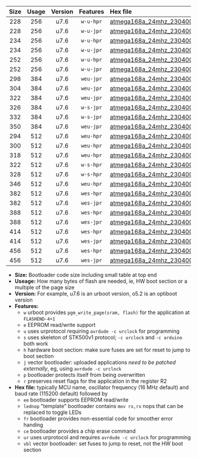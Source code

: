|Size|Usage|Version|Features|Hex file|
|:-:|:-:|:-:|:-:|:--|
|228|256|u7.6|`w-u-hpr`|[atmega168a_24mhz_230400bps_ur.hex](https://raw.githubusercontent.com/stefanrueger/urboot/main/atmega168a_24mhz_230400bps_ur.hex)|
|228|256|u7.6|`w-u-jpr`|[atmega168a_24mhz_230400bps_ur_vbl.hex](https://raw.githubusercontent.com/stefanrueger/urboot/main/atmega168a_24mhz_230400bps_ur_vbl.hex)|
|234|256|u7.6|`w-u-hpr`|[atmega168a_24mhz_230400bps_lednop_ur.hex](https://raw.githubusercontent.com/stefanrueger/urboot/main/atmega168a_24mhz_230400bps_lednop_ur.hex)|
|234|256|u7.6|`w-u-jpr`|[atmega168a_24mhz_230400bps_lednop_ur_vbl.hex](https://raw.githubusercontent.com/stefanrueger/urboot/main/atmega168a_24mhz_230400bps_lednop_ur_vbl.hex)|
|252|256|u7.6|`w-u-hpr`|[atmega168a_24mhz_230400bps_lednop_fr_ur.hex](https://raw.githubusercontent.com/stefanrueger/urboot/main/atmega168a_24mhz_230400bps_lednop_fr_ur.hex)|
|252|256|u7.6|`w-u-jpr`|[atmega168a_24mhz_230400bps_lednop_fr_ur_vbl.hex](https://raw.githubusercontent.com/stefanrueger/urboot/main/atmega168a_24mhz_230400bps_lednop_fr_ur_vbl.hex)|
|298|384|u7.6|`weu-jpr`|[atmega168a_24mhz_230400bps_ee_ur_vbl.hex](https://raw.githubusercontent.com/stefanrueger/urboot/main/atmega168a_24mhz_230400bps_ee_ur_vbl.hex)|
|304|384|u7.6|`weu-jpr`|[atmega168a_24mhz_230400bps_ee_lednop_ur_vbl.hex](https://raw.githubusercontent.com/stefanrueger/urboot/main/atmega168a_24mhz_230400bps_ee_lednop_ur_vbl.hex)|
|322|384|u7.6|`weu-jpr`|[atmega168a_24mhz_230400bps_ee_lednop_fr_ur_vbl.hex](https://raw.githubusercontent.com/stefanrueger/urboot/main/atmega168a_24mhz_230400bps_ee_lednop_fr_ur_vbl.hex)|
|326|384|u7.6|`w-s-jpr`|[atmega168a_24mhz_230400bps_vbl.hex](https://raw.githubusercontent.com/stefanrueger/urboot/main/atmega168a_24mhz_230400bps_vbl.hex)|
|332|384|u7.6|`w-s-jpr`|[atmega168a_24mhz_230400bps_lednop_vbl.hex](https://raw.githubusercontent.com/stefanrueger/urboot/main/atmega168a_24mhz_230400bps_lednop_vbl.hex)|
|350|384|u7.6|`weu-jpr`|[atmega168a_24mhz_230400bps_ee_lednop_fr_ce_ur_vbl.hex](https://raw.githubusercontent.com/stefanrueger/urboot/main/atmega168a_24mhz_230400bps_ee_lednop_fr_ce_ur_vbl.hex)|
|294|512|u7.6|`weu-hpr`|[atmega168a_24mhz_230400bps_ee_ur.hex](https://raw.githubusercontent.com/stefanrueger/urboot/main/atmega168a_24mhz_230400bps_ee_ur.hex)|
|300|512|u7.6|`weu-hpr`|[atmega168a_24mhz_230400bps_ee_lednop_ur.hex](https://raw.githubusercontent.com/stefanrueger/urboot/main/atmega168a_24mhz_230400bps_ee_lednop_ur.hex)|
|318|512|u7.6|`weu-hpr`|[atmega168a_24mhz_230400bps_ee_lednop_fr_ur.hex](https://raw.githubusercontent.com/stefanrueger/urboot/main/atmega168a_24mhz_230400bps_ee_lednop_fr_ur.hex)|
|322|512|u7.6|`w-s-hpr`|[atmega168a_24mhz_230400bps.hex](https://raw.githubusercontent.com/stefanrueger/urboot/main/atmega168a_24mhz_230400bps.hex)|
|328|512|u7.6|`w-s-hpr`|[atmega168a_24mhz_230400bps_lednop.hex](https://raw.githubusercontent.com/stefanrueger/urboot/main/atmega168a_24mhz_230400bps_lednop.hex)|
|346|512|u7.6|`weu-hpr`|[atmega168a_24mhz_230400bps_ee_lednop_fr_ce_ur.hex](https://raw.githubusercontent.com/stefanrueger/urboot/main/atmega168a_24mhz_230400bps_ee_lednop_fr_ce_ur.hex)|
|382|512|u7.6|`wes-hpr`|[atmega168a_24mhz_230400bps_ee.hex](https://raw.githubusercontent.com/stefanrueger/urboot/main/atmega168a_24mhz_230400bps_ee.hex)|
|382|512|u7.6|`wes-jpr`|[atmega168a_24mhz_230400bps_ee_vbl.hex](https://raw.githubusercontent.com/stefanrueger/urboot/main/atmega168a_24mhz_230400bps_ee_vbl.hex)|
|388|512|u7.6|`wes-hpr`|[atmega168a_24mhz_230400bps_ee_lednop.hex](https://raw.githubusercontent.com/stefanrueger/urboot/main/atmega168a_24mhz_230400bps_ee_lednop.hex)|
|388|512|u7.6|`wes-jpr`|[atmega168a_24mhz_230400bps_ee_lednop_vbl.hex](https://raw.githubusercontent.com/stefanrueger/urboot/main/atmega168a_24mhz_230400bps_ee_lednop_vbl.hex)|
|414|512|u7.6|`wes-hpr`|[atmega168a_24mhz_230400bps_ee_lednop_fr.hex](https://raw.githubusercontent.com/stefanrueger/urboot/main/atmega168a_24mhz_230400bps_ee_lednop_fr.hex)|
|414|512|u7.6|`wes-jpr`|[atmega168a_24mhz_230400bps_ee_lednop_fr_vbl.hex](https://raw.githubusercontent.com/stefanrueger/urboot/main/atmega168a_24mhz_230400bps_ee_lednop_fr_vbl.hex)|
|456|512|u7.6|`wes-hpr`|[atmega168a_24mhz_230400bps_ee_lednop_fr_ce.hex](https://raw.githubusercontent.com/stefanrueger/urboot/main/atmega168a_24mhz_230400bps_ee_lednop_fr_ce.hex)|
|456|512|u7.6|`wes-jpr`|[atmega168a_24mhz_230400bps_ee_lednop_fr_ce_vbl.hex](https://raw.githubusercontent.com/stefanrueger/urboot/main/atmega168a_24mhz_230400bps_ee_lednop_fr_ce_vbl.hex)|

- **Size:** Bootloader code size including small table at top end
- **Useage:** How many bytes of flash are needed, ie, HW boot section or a multiple of the page size
- **Version:** For example, u7.6 is an urboot version, o5.2 is an optiboot version
- **Features:**
  + `w` urboot provides `pgm_write_page(sram, flash)` for the application at `FLASHEND-4+1`
  + `e` EEPROM read/write support
  + `u` uses urprotocol requiring `avrdude -c urclock` for programming
  + `s` uses skeleton of STK500v1 protocol; `-c urclock` and `-c arduino` both work
  + `h` hardware boot section: make sure fuses are set for reset to jump to boot section
  + `j` vector bootloader: uploaded applications *need to be patched externally*, eg, using `avrdude -c urclock`
  + `p` bootloader protects itself from being overwritten
  + `r` preserves reset flags for the application in the register R2
- **Hex file:** typically MCU name, oscillator frequency (16 MHz default) and baud rate (115200 default) followed by
  + `ee` bootloader supports EEPROM read/write
  + `lednop` "template" bootloader contains `mov rx,rx` nops that can be replaced to toggle LEDs
  + `fr` bootloader provides non-essential code for smoother error handing
  + `ce` bootloader provides a chip erase command
  + `ur` uses urprotocol and requires `avrdude -c urclock` for programming
  + `vbl` vector bootloader: set fuses to jump to reset, not the HW boot section
